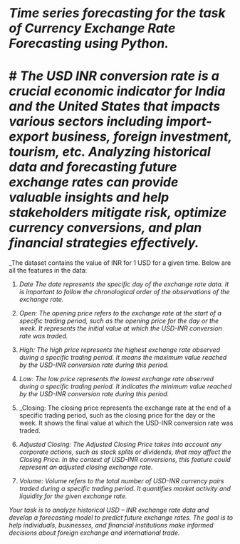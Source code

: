  # _Time series forecasting for the task of Currency Exchange Rate Forecasting using Python._
 
 #
 
 # # _The USD INR conversion rate is a crucial economic indicator for India and the United States that impacts various sectors including import-export business, foreign investment, tourism, etc. Analyzing historical data and forecasting future exchange rates can provide valuable insights and help stakeholders mitigate risk, optimize currency conversions, and plan financial strategies effectively._

_The dataset contains the value of INR for 1 USD for a given time. Below are all the features in the data:

1. _Date The date represents the specific day of the exchange rate data. It is important to follow the chronological order of the observations of the exchange rate._

2. _Open: The opening price refers to the exchange rate at the start of a specific trading period, such as the opening price for the day or the week. It represents the initial value at which the USD-INR conversion rate was traded._

3. _High: The high price represents the highest exchange rate observed during a specific trading period. It means the maximum value reached by the USD-INR conversion rate during this period._

4. _Low: The low price represents the lowest exchange rate observed during a specific trading period. It indicates the minimum value reached by the USD-INR conversion rate during this period._

5. _Closing: The closing price represents the exchange rate at the end of a specific trading period, such as the closing price for the day or the week. It shows the final value at which the USD-INR conversion rate was traded.

6. _Adjusted Closing: The Adjusted Closing Price takes into account any corporate actions, such as stock splits or dividends, that may affect the Closing Price. In the context of USD-INR conversions, this feature could represent an adjusted closing exchange rate._

7. _Volume: Volume refers to the total number of USD-INR currency pairs traded during a specific trading period. It quantifies market activity and liquidity for the given exchange rate._

_Your task is to analyze historical USD – INR exchange rate data and develop a forecasting model to predict future exchange rates. The goal is to help individuals, businesses, and financial institutions make informed decisions about foreign exchange and international trade._

